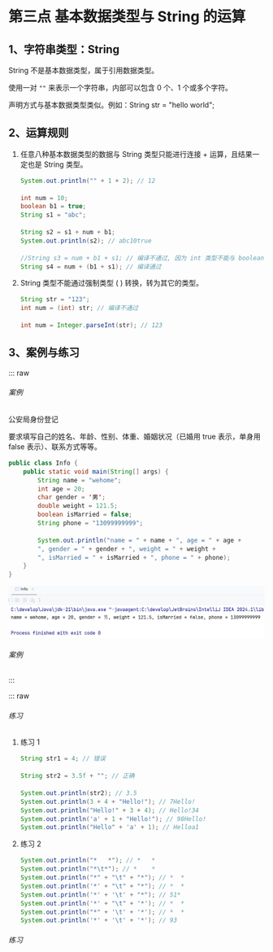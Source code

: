 # 第三点 基本数据类型与 String 的运算

## 1、字符串类型：String

String 不是基本数据类型，属于引用数据类型。

<div class="br"></div>

使用一对 `""` 来表示一个字符串，内部可以包含 0 个、1 个或多个字符。

<div class="br"></div>

声明方式与基本数据类型类似。例如：String str = "hello world";

## 2、运算规则

1.  任意八种基本数据类型的数据与 String 类型只能进行连接 + 运算，且结果一定也是 String 类型。

    ```java
    System.out.println("" + 1 + 2); // 12

    int num = 10;
    boolean b1 = true;
    String s1 = "abc";

    String s2 = s1 + num + b1;
    System.out.println(s2); // abc10true

    //String s3 = num + b1 + s1; // 编译不通过, 因为 int 类型不能与 boolean 运算
    String s4 = num + (b1 + s1); // 编译通过
    ```

2.  String 类型不能通过强制类型 ( ) 转换，转为其它的类型。

    ```java
    String str = "123";
    int num = (int) str; // 编译不通过

    int num = Integer.parseInt(str); // 123
    ```

## 3、案例与练习

::: raw

<h6>
  <span class="title">案例</span>
</h6>

公安局身份登记

要求填写自己的姓名、年龄、性别、体重、婚姻状况（已婚用 true 表示，单身用 false 表示）、联系方式等等。

```java
public class Info {
    public static void main(String[] args) {
        String name = "wehome";
        int age = 20;
        char gender = '男';
        double weight = 121.5;
        boolean isMarried = false;
        String phone = "13099999999";

        System.out.println("name = " + name + ", age = " + age +
        ", gender = " + gender + ", weight = " + weight +
        ", isMarried = " + isMarried + ", phone = " + phone);
    }
}
```

![](https://raw.githubusercontent.com/wehome-h/typora-images-repository/main/images/20240414174156.png)

<h6>
  <span class="title">案例</span>
</h6>

:::

::: raw

<h6>
  <span class="title">练习</span>
</h6>

1.  练习 1

    ```java
    String str1 = 4; // 错误

    String str2 = 3.5f + ""; // 正确

    System.out.println(str2); // 3.5
    System.out.println(3 + 4 + "Hello!"); // 7Hello!
    System.out.println("Hello!" + 3 + 4); // Hello!34
    System.out.println('a' + 1 + "Hello!"); // 98Hello!
    System.out.println("Hello" + 'a' + 1); // Helloa1
    ```

2.  练习 2

    ```java
    System.out.println("*   *"); // *   *
    System.out.println("*\t*"); // *    *
    System.out.println("*" + "\t" + "*"); // *  *
    System.out.println('*' + "\t" + "*"); // *  *
    System.out.println('*' + '\t' + "*"); // 51*
    System.out.println('*' + "\t" + '*'); // *  *
    System.out.println("*" + '\t' + '*'); // *  *
    System.out.println('*' + '\t' + '*'); // 93
    ```

<h6>
  <span class="title">练习</span>
</h6>